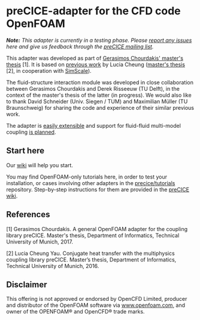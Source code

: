 # preCICE-adapter for the CFD code OpenFOAM

_**Note:** This adapter is currently in a testing phase. Please [report any issues](https://github.com/precice/openfoam-adapter/issues) here and give us feedback through the [preCICE mailing list](https://mailman.informatik.uni-stuttgart.de/mailman/listinfo/precice)._

This adapter was developed as part of [Gerasimos Chourdakis' master's thesis](https://www5.in.tum.de/pub/Chourdakis2017_Thesis.pdf) [1].
It is based on [previous work](https://github.com/ludcila/CHT-preCICE) by Lucia Cheung ([master's thesis](https://www5.in.tum.de/pub/Cheung2016_Thesis.pdf) [2], in cooperation with [SimScale](https://www.simscale.com/)).

The fluid-structure interaction module was developed in close collaboration between Gerasimos Chourdakis and Derek Risseeuw (TU Delft), in the context of the master's thesis of the latter (in progress). We would also like to thank David Schneider (Univ. Siegen / TUM) and Maximilian Müller (TU Braunschweig) for sharing the code and experience of their similar previous work.

The adapter is [easily extensible](https://github.com/precice/openfoam-adapter/wiki/How-to-extend-the-adapter) and support for fluid-fluid multi-model coupling [is planned](https://github.com/precice/openfoam-adapter/issues/60).

## Start here

Our [wiki](https://github.com/precice/openfoam-adapter/wiki) will help you start. 

You may find OpenFOAM-only tutorials here, in order to test your installation, or cases involving other adapters in the [precice/tutorials](https://github.com/precice/tutorials) repository. Step-by-step instructions for them are provided in the [preCICE wiki](https://github.com/precice/precice/wiki).



## References

[1] Gerasimos Chourdakis. A general OpenFOAM adapter for the coupling library preCICE. Master's thesis, Department of Informatics, Technical University of Munich, 2017.

[2] Lucia Cheung Yau. Conjugate heat transfer with the multiphysics coupling library preCICE. Master’s thesis, Department of Informatics, Technical University of Munich, 2016.

## Disclaimer

This offering is not approved or endorsed by OpenCFD Limited, producer and distributor of the OpenFOAM software via www.openfoam.com, and owner of the OPENFOAM®  and OpenCFD®  trade marks.
